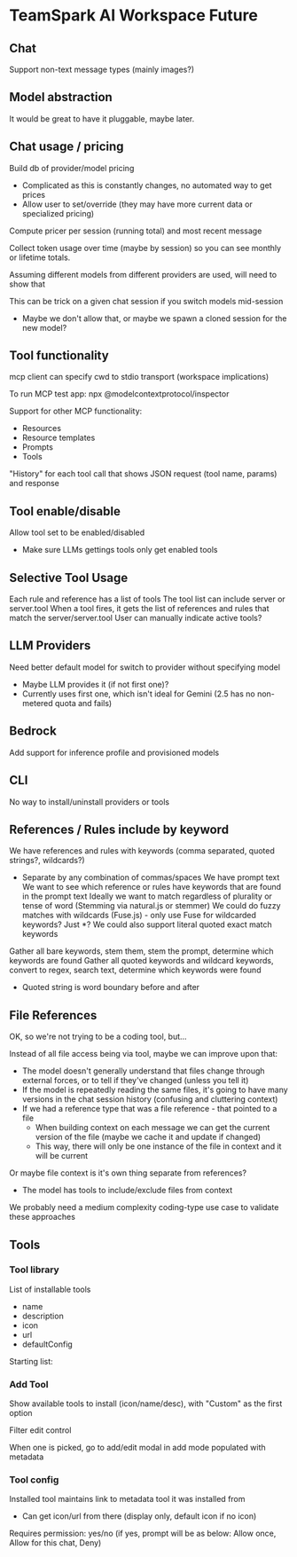# TeamSpark AI Workspace Future

## Chat

Support non-text message types (mainly images?)

## Model abstraction

It would be great to have it pluggable, maybe later.

## Chat usage / pricing

Build db of provider/model pricing
- Complicated as this is constantly changes, no automated way to get prices
- Allow user to set/override (they may have more current data or specialized pricing)

Compute pricer per session (running total) and most recent message

Collect token usage over time (maybe by session) so you can see monthly or lifetime totals.

Assuming different models from different providers are used, will need to show that

This can be trick on a given chat session if you switch models mid-session
- Maybe we don't allow that, or maybe we spawn a cloned session for the new model?

## Tool functionality

mcp client can specify cwd to stdio transport (workspace implications)

To run MCP test app: npx @modelcontextprotocol/inspector

Support for other MCP functionality:
- Resources
- Resource templates
- Prompts
- Tools

"History" for each tool call that shows JSON request (tool name, params) and response

## Tool enable/disable

Allow tool set to be enabled/disabled
- Make sure LLMs gettings tools only get enabled tools

## Selective Tool Usage

Each rule and reference has a list of tools
The tool list can include server or server.tool
When a tool fires, it gets the list of references and rules that match the server/server.tool
User can manually indicate active tools?

## LLM Providers

Need better default model for switch to provider without specifying model
- Maybe LLM provides it (if not first one)?
- Currently uses first one, which isn't ideal for Gemini (2.5 has no non-metered quota and fails)

## Bedrock

Add support for inference profile and provisioned models

## CLI

No way to install/uninstall providers or tools

## References / Rules include by keyword

We have references and rules with keywords (comma separated, quoted strings?, wildcards?)
- Separate by any combination of commas/spaces
We have prompt text
We want to see which reference or rules have keywords that are found in the prompt text
Ideally we want to match regardless of plurality or tense of word (Stemming via natural.js or stemmer)
We could do fuzzy matches with wildcards (Fuse.js) - only use Fuse for wildcarded keywords?  Just *?
We could also support literal quoted exact match keywords

Gather all bare keywords, stem them, stem the prompt, determine which keywords are found
Gather all quoted keywords and wildcard keywords, convert to regex, search text, determine which keywords were found
- Quoted string is word boundary before and after

## File References

OK, so we're not trying to be a coding tool, but...

Instead of all file access being via tool, maybe we can improve upon that:
- The model doesn't generally understand that files change through external forces, or to tell if they've changed (unless you tell it)
- If the model is repeatedly reading the same files, it's going to have many versions in the chat session history (confusing and cluttering context)
- If we had a reference type that was a file reference - that pointed to a file
  - When building context on each message we can get the current version of the file (maybe we cache it and update if changed)
  - This way, there will only be one instance of the file in context and it will be current

Or maybe file context is it's own thing separate from references?
- The model has tools to include/exclude files from context

We probably need a medium complexity coding-type use case to validate these approaches

## Tools

### Tool library

List of installable tools
- name
- description
- icon
- url
- defaultConfig

Starting list:

### Add Tool

Show available tools to install (icon/name/desc), with "Custom" as the first option

Filter edit control

When one is picked, go to add/edit modal in add mode populated with metadata

### Tool config

Installed tool maintains link to metadata tool it was installed from
- Can get icon/url from there (display only, default icon if no icon)

Requires permission: yes/no (if yes, prompt will be as below: Allow once, Allow for this chat, Deny)